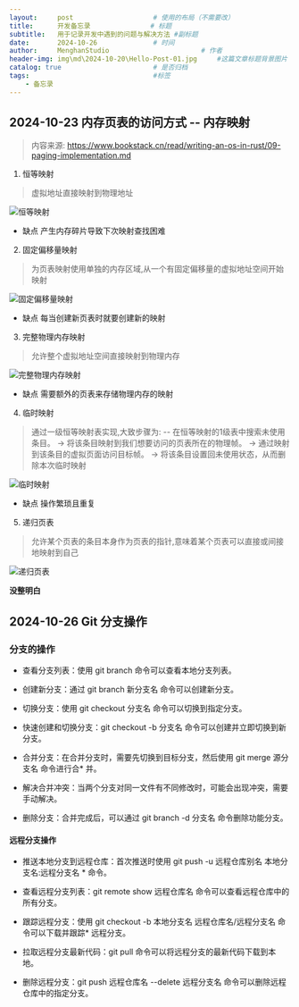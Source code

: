 ```yaml
---
layout:     post   				    # 使用的布局（不需要改）
title:      开发备忘录 				# 标题 
subtitle:   用于记录开发中遇到的问题与解决方法 #副标题
date:       2024-10-26				# 时间
author:     MenghanStudio 						# 作者
header-img: img\md\2024-10-20\Hello-Post-01.jpg 	#这篇文章标题背景图片
catalog: true 						# 是否归档
tags:								#标签
    - 备忘录
---
```


## 2024-10-23   内存页表的访问方式 -- 内存映射
> 内容来源: https://www.bookstack.cn/read/writing-an-os-in-rust/09-paging-implementation.md

1. 恒等映射
> 虚拟地址直接映射到物理地址

![恒等映射](https://static.sitestack.cn/projects/writing-an-os-in-rust/94db27d25f1d18b356c95634dd40e19b.svg)

* 缺点 产生内存碎片导致下次映射查找困难

2. 固定偏移量映射
> 为页表映射使用单独的内存区域,从一个有固定偏移量的虚拟地址空间开始映射

![固定偏移量映射](https://static.sitestack.cn/projects/writing-an-os-in-rust/0f1b543b2e1711650a8d0ba0813682ed.svg)

* 缺点 每当创建新页表时就要创建新的映射

3. 完整物理内存映射

> 允许整个虚拟地址空间直接映射到物理内存

![完整物理内存映射](https://os.phil-opp.com/paging-implementation/map-complete-physical-memory.svg)

* 缺点 需要额外的页表来存储物理内存的映射

4.  临时映射

> 通过一级恒等映射表实现,大致步骤为:
> -- 在恒等映射的1级表中搜索未使用条目。
> -> 将该条目映射到我们想要访问的页表所在的物理帧。
> -> 通过映射到该条目的虚拟页面访问目标帧。
> -> 将该条目设置回未使用状态，从而删除本次临时映射

![临时映射](https://os.phil-opp.com/paging-implementation/temporarily-mapped-page-tables.svg)

* 缺点 操作繁琐且重复

5. 递归页表

> 允许某个页表的条目本身作为页表的指针,意味着某个页表可以直接或间接地映射到自己

![递归页表](https://os.phil-opp.com/paging-implementation/recursive-page-table.png)

**没整明白**


## 2024-10-26 Git 分支操作

### 分支的操作
  
* 查看分支列表：使用 git branch 命令可以查看本地分支列表。
  
* 创建新分支：通过 git branch 新分支名 命令可以创建新分支。
  
* 切换分支：使用 git checkout 分支名 命令可以切换到指定分支。
  
* 快速创建和切换分支：git checkout -b 分支名 命令可以创建并立即切换到新分支。
  
* 合并分支：在合并分支时，需要先切换到目标分支，然后使用 git merge 源分支名 命令进行合* 并。
  
* 解决合并冲突：当两个分支对同一文件有不同修改时，可能会出现冲突，需要手动解决。
  
* 删除分支：合并完成后，可以通过 git branch -d 分支名 命令删除功能分支。
  
#### 远程分支操作
  
* 推送本地分支到远程仓库：首次推送时使用 git push -u 远程仓库别名 本地分支名:远程分支名 * 命令。
  
* 查看远程分支列表：git remote show 远程仓库名 命令可以查看远程仓库中的所有分支。
  
* 跟踪远程分支：使用 git checkout -b 本地分支名 远程仓库名/远程分支名 命令可以下载并跟踪* 远程分支。
  
* 拉取远程分支最新代码：git pull 命令可以将远程分支的最新代码下载到本地。
  
* 删除远程分支：git push 远程仓库名 --delete 远程分支名 命令可以删除远程仓库中的指定分支。
  
